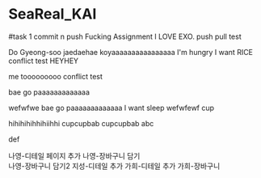 # SeaReal_KAI
#task 1 commit n push 
Fucking Assignment
I LOVE EXO.
push pull test

Do Gyeong-soo jaedaehae
koyaaaaaaaaaaaaaaaa
I'm hungry
I want RICE
conflict test
HEYHEY

me tooooooooo
conflict test

bae go paaaaaaaaaaaaa

wefwfwe
bae go paaaaaaaaaaaaa
I want sleep
wefwfewf
cup

hihihihihhihiihhi
cupcupbab
cupcupbab
abc

def

나영-디테일 페이지 추가 
나영-장바구니 담기  
나영-장바구니 담기2
지성-디테일 추가
가희-디테일 추가
가희-장바구니